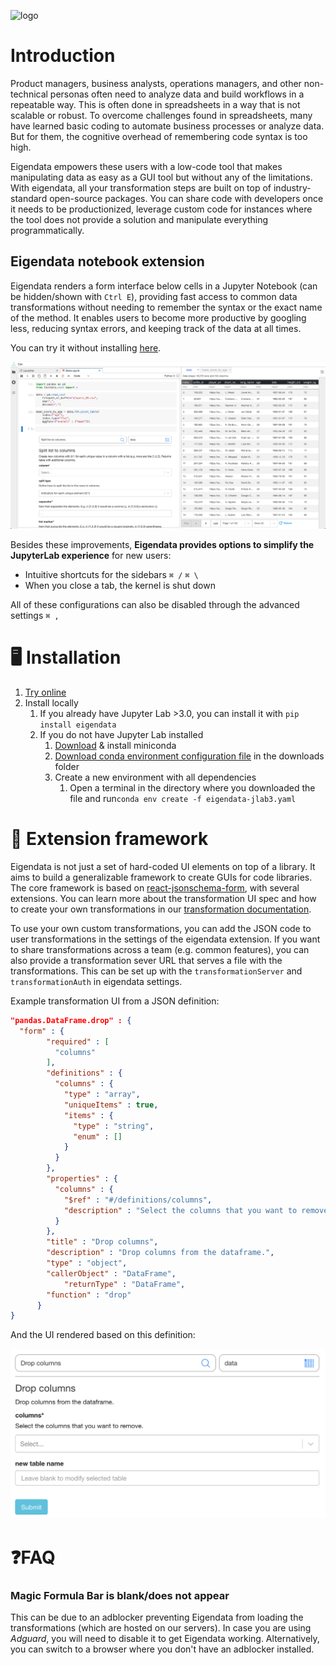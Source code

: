 ![logo](/media/logo.png ':size=900')

# Introduction

Product managers, business analysts, operations managers, and other non-technical personas often need to analyze data and build workflows in a repeatable way. This is often done in spreadsheets in a way that is not scalable or robust. To overcome challenges found in spreadsheets, many have learned basic coding to automate business processes or analyze data. But for them, the cognitive overhead of remembering code syntax is too high.

Eigendata empowers these users with a low-code tool that makes manipulating data as easy as a GUI tool but without any of the limitations. With eigendata, all your transformation steps are built on top of industry-standard open-source packages. You can share code with developers once it needs to be productionized, leverage custom code for instances where the tool does not provide a solution and manipulate everything programmatically.

## Eigendata notebook extension

Eigendata renders a form interface below cells in a Jupyter Notebook (can be hidden/shown with  `Ctrl E`), providing fast access to common data transformations without needing to remember the syntax or the exact name of the method. It enables users to become more productive by googling less, reducing syntax errors, and keeping track of the data at all times.

You can try it without installing [here](https://cloud.eigendata.co/).

![logo](https://raw.githubusercontent.com/molinsp/eigendata-doc/master/docs/media/eigendata_overview.png)

Besides these improvements, **Eigendata provides options to simplify the JupyterLab experience** for new users:
- Intuitive shortcuts for the sidebars `⌘ /` `⌘ \`
- When you close a tab, the kernel is shut down

All of these configurations can also be disabled through the advanced settings `⌘ ,`


# 🖥️ Installation

1. [Try online](https://cloud.eigendata.co/)
2. Install locally
   1. If you already have Jupyter Lab >3.0, you can install it with `pip install eigendata`
   2. If you do not have Jupyter Lab installed
      1. [Download](https://docs.conda.io/en/latest/miniconda.html) & install miniconda
      2. <a href="files/environment.yaml" download="">Download conda environment configuration file</a>  in the downloads folder
      3. Create a new environment with all dependencies 
         1. Open a terminal in the directory where you downloaded the file and run`conda env create -f eigendata-jlab3.yaml ` 

# 🧩 Extension framework

Eigendata is not just a set of hard-coded UI elements on top of a library. It aims to build a generalizable framework to create GUIs for code libraries. The core framework is based on [react-jsonschema-form](https://react-jsonschema-form.readthedocs.io/en/latest/), with several extensions. You can learn more about the transformation UI spec and how to create your own transformations in our [transformation documentation](/Transformation_documentation.ipynb).

To use your own custom transformations, you can add the JSON code to user transformations in the settings of the eigendata extension. If you want to share transformations across a team (e.g. common features), you can also provide a transformation sever URL that serves a file with the transformations. This can be set up with the `transformationServer` and `transformationAuth` in eigendata settings.

Example transformation UI from a JSON definition:

```json 
"pandas.DataFrame.drop" : {
  "form" : {
        "required" : [
          "columns"
        ],
        "definitions" : {
          "columns" : {
            "type" : "array",
            "uniqueItems" : true,
            "items" : {
              "type" : "string",
              "enum" : []
            }
          }
        },
        "properties" : {
          "columns" : {
            "$ref" : "#/definitions/columns",
            "description" : "Select the columns that you want to remove."
          }
        },
        "title" : "Drop columns",
        "description" : "Drop columns from the dataframe.",
        "type" : "object",
        "callerObject" : "DataFrame",
    		"returnType" : "DataFrame",
        "function" : "drop"
      }
}
```

And the UI rendered based on this definition:

<img src="https://raw.githubusercontent.com/molinsp/eigendata-doc/master/docs/media/transformations_drop.png" alt="logo" style="zoom:50%;" />


# ❓FAQ

### Magic Formula Bar is blank/does not appear

This can be due to an adblocker preventing Eigendata from loading the transformations (which are hosted on our servers). In case you are using *Adguard*, you will need to disable it to get Eigendata working. Alternatively, you can switch to a browser where you don't have an adblocker installed.

